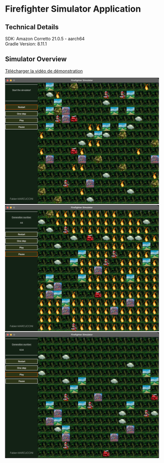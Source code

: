 
# Firefighter Simulator Application

## Technical Details
SDK: Amazon Corretto 21.0.5 - aarch64 <br>
Gradle Version: 8.11.1

## Simulator Overview
[Télécharger la vidéo de démonstration](https://github.com/fabien-mrccc/univ-s5-prog-firefighter/blob/main/_readme-support/simulator-demo.mp4)

<img alt="Simulator beginning" src= "_readme-support/simulator-beginning.png" width="800">
<img alt="Simulator processing" src= "_readme-support/simulator-processing.png" width="800">
<img alt="Simulator finished" src= "_readme-support/simulator-finished.png" width="800">
